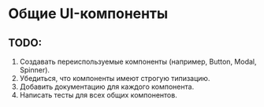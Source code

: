 # Общие UI-компоненты

## TODO:

1. Создавать переиспользуемые компоненты (например, Button, Modal, Spinner).
2. Убедиться, что компоненты имеют строгую типизацию.
3. Добавить документацию для каждого компонента.
4. Написать тесты для всех общих компонентов.
